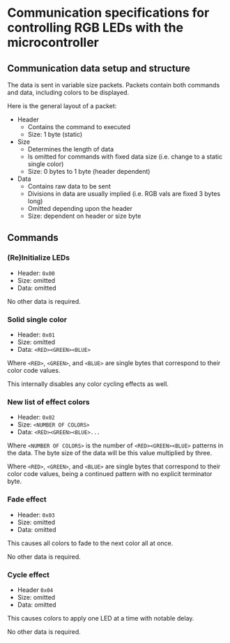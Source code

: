 # Communication specifications for controlling RGB LEDs with the microcontroller

## Communication data setup and structure
The data is sent in variable size packets.
Packets contain both commands and data, including colors to be displayed.

Here is the general layout of a packet:

* Header
    * Contains the command to executed
    * Size: 1 byte (static)
* Size
    * Determines the length of data
    * Is omitted for commands with fixed data size (i.e. change to a static single color)
    * Size: 0 bytes to 1 byte (header dependent)
* Data
    * Contains raw data to be sent
    * Divisions in data are usually implied (i.e. RGB vals are fixed 3 bytes long)
    * Omitted depending upon the header
    * Size: dependent on header or size byte

## Commands

### (Re)Initialize LEDs
* Header: `0x00`
* Size: omitted
* Data: omitted

No other data is required.

### Solid single color
* Header: `0x01`
* Size: omitted
* Data: `<RED><GREEN><BLUE>`

Where `<RED>`, `<GREEN>`, and `<BLUE>` are single bytes that correspond to their color code values.

This internally disables any color cycling effects as well.

### New list of effect colors
* Header: `0x02`
* Size: `<NUMBER OF COLORS>`
* Data: `<RED><GREEN><BLUE>...`

Where `<NUMBER OF COLORS>` is the number of `<RED><GREEN><BLUE>` patterns in the data.
The byte size of the data will be this value multiplied by three.

Where `<RED>`, `<GREEN>`, and `<BLUE>` are single bytes that correspond to their color code values, being a continued pattern with no explicit terminator byte.

### Fade effect
* Header: `0x03`
* Size: omitted
* Data: omitted

This causes all colors to fade to the next color all at once.

No other data is required.

### Cycle effect
* Header `0x04`
* Size: omitted
* Data: omitted

This causes colors to apply one LED at a time with notable delay.

No other data is required.

